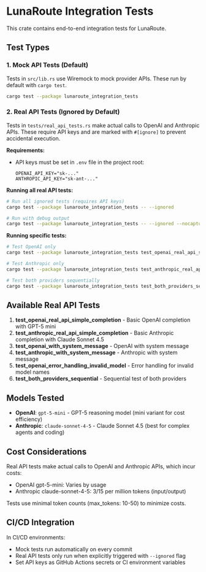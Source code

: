 # LunaRoute Integration Tests

This crate contains end-to-end integration tests for LunaRoute.

## Test Types

### 1. Mock API Tests (Default)

Tests in `src/lib.rs` use Wiremock to mock provider APIs. These run by default with `cargo test`.

```bash
cargo test --package lunaroute_integration_tests
```

### 2. Real API Tests (Ignored by Default)

Tests in `tests/real_api_tests.rs` make actual calls to OpenAI and Anthropic APIs. These require API keys and are marked with `#[ignore]` to prevent accidental execution.

**Requirements:**
- API keys must be set in `.env` file in the project root:
  ```
  OPENAI_API_KEY="sk-..."
  ANTHROPIC_API_KEY="sk-ant-..."
  ```

**Running all real API tests:**
```bash
# Run all ignored tests (requires API keys)
cargo test --package lunaroute_integration_tests -- --ignored

# Run with debug output
cargo test --package lunaroute_integration_tests -- --ignored --nocapture
```

**Running specific tests:**
```bash
# Test OpenAI only
cargo test --package lunaroute_integration_tests test_openai_real_api_simple_completion -- --ignored --nocapture

# Test Anthropic only
cargo test --package lunaroute_integration_tests test_anthropic_real_api_simple_completion -- --ignored --nocapture

# Test both providers sequentially
cargo test --package lunaroute_integration_tests test_both_providers_sequential -- --ignored --nocapture
```

## Available Real API Tests

1. **test_openai_real_api_simple_completion** - Basic OpenAI completion with GPT-5 mini
2. **test_anthropic_real_api_simple_completion** - Basic Anthropic completion with Claude Sonnet 4.5
3. **test_openai_with_system_message** - OpenAI with system message
4. **test_anthropic_with_system_message** - Anthropic with system message
5. **test_openai_error_handling_invalid_model** - Error handling for invalid model names
6. **test_both_providers_sequential** - Sequential test of both providers

## Models Tested

- **OpenAI**: `gpt-5-mini` - GPT-5 reasoning model (mini variant for cost efficiency)
- **Anthropic**: `claude-sonnet-4-5` - Claude Sonnet 4.5 (best for complex agents and coding)

## Cost Considerations

Real API tests make actual calls to OpenAI and Anthropic APIs, which incur costs:
- OpenAI gpt-5-mini: Varies by usage
- Anthropic claude-sonnet-4-5: $3/$15 per million tokens (input/output)

Tests use minimal token counts (max_tokens: 10-50) to minimize costs.

## CI/CD Integration

In CI/CD environments:
- Mock tests run automatically on every commit
- Real API tests only run when explicitly triggered with `--ignored` flag
- Set API keys as GitHub Actions secrets or CI environment variables
